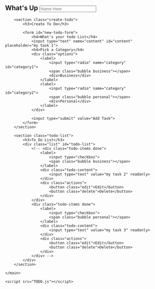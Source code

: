 <!DOCTYPE html>
<html lang="en">

<head>
    <meta charset="UTF-8">
    <meta http-equiv="X-UA-Compatible" content="IE=edge">
    <meta name="viewport" content="width=device-width, initial-scale=1.0">
    <title>To Do List</title>
    <link rel="stylesheet" href="ToDo1.css">
</head>

<body>
    <main class="app">
        <section class="greeting">
            <h2 class="title">
                What's Up <input type="text" id="name" placeholder="Name Here">
            </h2>
        </section>

        <section class="create-todo">
            <h3>Create To Do</h3>

            <form id="new-todo-form">
                <h4>What's your todo List</h4>
                <input type="text" name="content" id="content" placeholder="my task 1">
                <h4>Pick a Category</h4>
                <div class="options">
                    <label>
                        <input type="radio" name="category" id="category1">
                        <span class="bubble business"></span>
                        <div>Business</div>
                    </label>
                    <label>
                        <input type="radio" name="category" id="category2">
                        <span class="bubble personal"></span>
                        <div>Personal</div>
                    </label>
                </div>

                <input type="submit" value="Add Task">
            </form>
        </section>

        <section class="todo-list">
            <h3>To Do List</h3>
            <div class="list" id="todo-list">
                <!-- <div class="todo-items done">
                    <label>
                        <input type="checkbox">
                        <span class="bubble business"></span>
                    </label>
                    <div class="todo-content">
                        <input type="text" value="my task 2" readonly>
                    </div>
                    <div class="actions">
                        <button class="edit">Edit</button>
                        <button class="delete">Delete</button>
                    </div>
                </div>
                <div class="todo-items done">
                    <label>
                        <input type="checkbox">
                        <span class="bubble personal"></span>
                    </label>
                    <div class="todo-content">
                        <input type="text" value="my task 3" readonly>
                    </div>
                    <div class="actions">
                        <button class="edit">Edit</button>
                        <button class="delete">Delete</button>
                    </div>
                </div> -->
            </div>
        </section>

    </main>

    <script src="TODO.js"></script>
</body>

</html>
